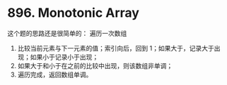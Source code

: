 # 896. Monotonic Array
这个题的思路还是很简单的：
遍历一次数组
1. 比较当前元素与下一元素的值；索引向后，回到 1；如果大于，记录大于出现；如果小于记录小于出现；
2. 如果大于和小于在之前的比较中出现，则该数组非单调；
3. 遍历完成，返回数组单调。
